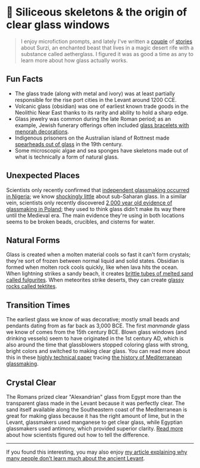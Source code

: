 # 📗 Siliceous skeletons & the origin of clear glass windows

> I enjoy microfiction prompts, and lately I've written a [couple](https://twitter.com/EleanorKonik/status/1402617616708014080) of [stories](https://twitter.com/EleanorKonik/status/1433471264702730245) about Surzi, an enchanted beast that lives in a magic desert rife with a substance called aetherglass. I figured it was as good a time as any to learn more about how glass actually works. 

## Fun Facts
 
* The glass trade (along with metal and ivory) was at least partially responsible for the rise port cities in the Levant around 1200 CCE. 
* Volcanic glass (obsidian) was one of earliest known trade goods in the Neolithic Near East thanks to its rarity and ability to hold a sharp edge. 
* Glass jewelry was common during the late Roman period; as an example, Jewish funerary offerings often included [glass bracelets with menorah decorations](https://www.jpost.com/Israel-News/Culture/Antiquities-Authority-finds-1600-year-old-glass-bracelet-with-menorah-inscription-385497). 
* Indigenous prisoners on the Australian island of Rottnest made [spearheads out of glass](https://www.news.uwa.edu.au/archive/201510148058/science/rare-spearheads-uncovered-rottnest-island/) in the 19th century. 
* Some microscopic algae and sea sponges have skeletons made out of what is technically a form of natural glass. 

## Unexpected Places

Scientists only recently confirmed that [independent glassmaking occurred in Nigeria](https://www.livescience.com/59462-early-glassmaking-west-africa.html); we know [shockingly little](https://doi.org/10.15184/aqy.2020.77) about sub-Saharan glass. In a similar vein, scientists only recently discovered [2,000 year old evidence of glassmaking in Poland](https://scienceinpoland.pap.pl/en/ews/news,412821,the-oldest-glass-making-workshop-in-poland-is-approx-2-thousand-years-old.html); they used to think glass didn't make its way there until the Medieval era. The main evidence they're using in both locations seems to be broken beads, crucibles, and cisterns for water. 

## Natural Forms

Glass is created when a molten material cools so fast it can't form crystals; they're sort of frozen between normal liquid and solid states. Obsidian is formed when molten rock cools quickly, like when lava hits the ocean. When lightning strikes a sandy beach, it creates [brittle tubes of melted sand called fulgurites](https://whatson.cmog.org/exhibitions-galleries/glass-nature). When meteorites strike deserts, they can create [glassy rocks called tektites](https://australian.museum/learn/minerals/shaping-earth/tektites). 

## Transition Times

The earliest glass we know of was decorative; mostly small beads and pendants dating from as far back as 3,000 BCE. The first _manmande_ glass we know of comes from the 15th century BCE. Blown glass windows (and drinking vessels) seem to have originated in the 1st century AD, which is also around the time that glassblowers stopped coloring glass with strong, bright colors and switched to making clear glass. You can read more about this in these [highly technical paper](https://doi.org/10.1144/gsl.sp.2006.257.01.16) tracing [the history of Mediterranean glassmaking](https://dspace.lib.cranfield.ac.uk/bitstream/handle/1826/14790/Bronze_Age_glass_from_Nuzi-2017.pdf). 

## Crystal Clear

The Romans prized clear "Alexandrian" glass from Egypt more than the transparent glass made in the Levant because it was perfectly clear. The sand itself available along the Southeastern coast of the Mediterranean is great for making glass because it has the right amount of lime, but in the Levant, glassmakers used manganese to get clear glass, while Egyptian glassmakers used antimony, which provided superior clarity. [Read more](https://www.eurekalert.org/news-releases/467016) about how scientists figured out how to tell the difference. 


* * * 

<div class=infobox>If you found this interesting, you may also enjoy <a href="https://eleanorkonik.com/maritime-empires-phoenician-gap/">my article explaining why many people don't learn much about the ancient Levant</a>.</div>

